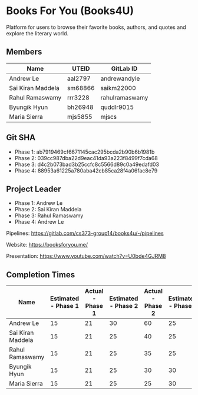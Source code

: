 # Books For You (Books4U)

Platform for users to browse their favorite books, authors, and quotes and explore the literary world.

## Members

|  Name | UTEID  | GitLab ID  |
|---|---|---|
|Andrew Le|aal2797|andrewandyle|
|Sai Kiran Maddela|sm68866|saikm22000|
|Rahul Ramaswamy|rrr3228|rahulramaswamy|
|Byungik Hyun|bh26948|quddlr9015|
|Maria Sierra|mjs5855|mjscs|


## Git SHA
* Phase 1: ab7919469cf6671145cac295bcda2b90b6b1981b
* Phase 2: 039cc987dba22d9eac41da93a223f8499f7cda68
* Phase 3: d4c2b073bad3b25ccfc8c5566d89c0a49edafd03
* Phase 4: 88953a61225a780aba42cb85ca28f4a06fac8e79

## Project Leader
* Phase 1: Andrew Le
* Phase 2: Sai Kiran Maddela
* Phase 3: Rahul Ramaswamy
* Phase 4: Andrew Le

Pipelines: https://gitlab.com/cs373-group14/books4u/-/pipelines

Website: https://booksforyou.me/

Presentation: https://www.youtube.com/watch?v=U0bde4GJRM8

## Completion Times

| Name | Estimated - Phase 1 | Actual - Phase 1 | Estimated - Phase 2| Actual - Phase 2| Estimated - Phase 3| Actual - Phase 3| Estimated - Phase 4| Actual - Phase 4|
|------|-----------|--------|---------|-------|-------|-------|-------|-------|
|Andrew Le|15|21|30|60|25|50|30|40|
|Sai Kiran Maddela|15|21|25|40|25|30|5|5|
|Rahul Ramaswamy|15|21|25|35|25|30|5|5|
|Byungik Hyun|15|21|25|30|30|40|5|5|
|Maria Sierra|15|21|25|25|30|30|5|5|
